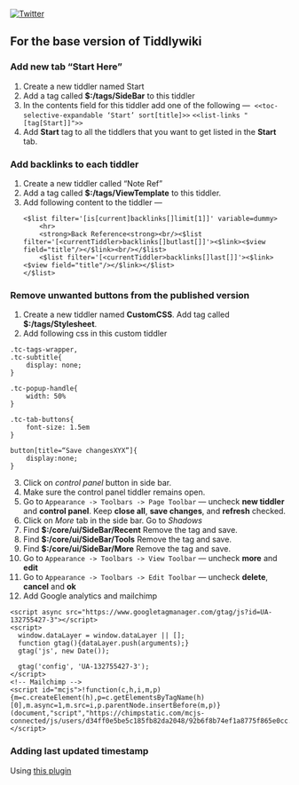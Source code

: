 [![Twitter](https://img.shields.io/twitter/follow/_anshulkhare?style=social)](https://twitter.com/_anshulkhare) 
## For the base version of Tiddlywiki

### Add new tab “Start Here”
1. Create a new tiddler named Start
2. Add a tag called **$:/tags/SideBar** to this tiddler
3. In the contents field for this tiddler add one of the following — 
    `<<toc-selective-expandable ‘Start’ sort[title]>>`
    `<<list-links "[tag[Start]]">>`
4. Add __Start__ tag to all the tiddlers that you want to get listed in the __Start__ tab.

### Add backlinks to each tiddler 
1. Create a new tiddler called “Note Ref”
2. Add a tag called **$:/tags/ViewTemplate** to this tiddler.
3. Add following content to the tiddler — 
    ```
    <$list filter='[is[current]backlinks[]limit[1]]' variable=dummy>
        <hr>
        <strong>Back Reference<strong><br/><$list filter='[<currentTiddler>backlinks[]butlast[]]'><$link><$view field="title"/></$link><br/></$list>
        <$list filter='[<currentTiddler>backlinks[]last[]]'><$link><$view field="title"/></$link></$list>
    </$list>
    ```

### Remove unwanted buttons from the published version
1. Create a new tiddler named **CustomCSS**. Add tag called **$:/tags/Stylesheet**.
2. Add following css in this custom tiddler
```
.tc-tags-wrapper,
.tc-subtitle{
    display: none;
}  

.tc-popup-handle{
	width: 50%
}

.tc-tab-buttons{
	font-size: 1.5em
}

button[title=“Save changesXYX”]{
	display:none;
}
```
3. Click on _control panel_ button in side bar.
4. Make sure the control panel tiddler remains open.
5. Go to `Appearance -> Toolbars -> Page Toolbar` — uncheck **new tiddler** and **control panel**. Keep **close all**, **save changes**, and **refresh** checked.
6. Click on _More_ tab in the side bar. Go to _Shadows_
7. Find **$:/core/ui/SideBar/Recent** Remove the tag and save.
8. Find **$:/core/ui/SideBar/Tools** Remove the tag and save.
9. Find **$:/core/ui/SideBar/More** Remove the tag and save.
10. Go to `Appearance -> Toolbars -> View Toolbar` — uncheck **more** and **edit**
11. Go to `Appearance -> Toolbars -> Edit Toolbar` — uncheck **delete**, **cancel** and **ok**
12. Add Google analytics and mailchimp
```
<script async src="https://www.googletagmanager.com/gtag/js?id=UA-132755427-3"></script>
<script>
  window.dataLayer = window.dataLayer || [];
  function gtag(){dataLayer.push(arguments);}
  gtag('js', new Date());

  gtag('config', 'UA-132755427-3');
</script>
<!-- Mailchimp -->
<script id="mcjs">!function(c,h,i,m,p){m=c.createElement(h),p=c.getElementsByTagName(h)[0],m.async=1,m.src=i,p.parentNode.insertBefore(m,p)}(document,"script","https://chimpstatic.com/mcjs-connected/js/users/d34ff0e5be5c185fb82da2048/92b6f8b74ef1a8775f865e0cc.js");</script>
```

### Adding last updated timestamp

Using [this plugin](https://tiddlywiki.com/static/How%2520to%2520put%2520the%2520last%2520modification%2520date%2520in%2520a%2520banner.html)
